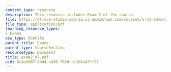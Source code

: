 ```yaml
---
content_type: resource
description: This resource includes Exam 2 of the course.
file: https://ol-ocw-studio-app-qa.s3.amazonaws.com/courses/5-43-advanced-organic-chemistry-spring-2007/8c4ad9079bd4a430702dbc1b6a47ff27_exam2_07.pdf
file_type: application/pdf
learning_resource_types:
- Exams
ocw_type: OCWFile
parent_title: Exams
parent_type: CourseSection
resourcetype: Document
title: exam2_07.pdf
uid: 8c4ad907-9bd4-a430-702d-bc1b6a47ff27
---
```

